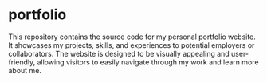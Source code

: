 # portfolio
This repository contains the source code for my personal portfolio website. It showcases my projects, skills, and experiences to potential employers or collaborators. The website is designed to be visually appealing and user-friendly, allowing visitors to easily navigate through my work and learn more about me.
